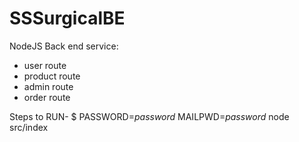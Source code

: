 # SSSurgicalBE

NodeJS Back end service:
- user route
- product route
- admin route
- order route 

Steps to RUN-
$ PASSWORD=_password_ MAILPWD=_password_ node src/index